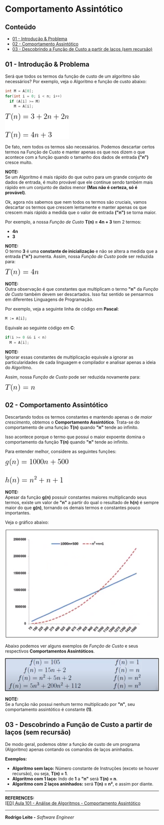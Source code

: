 # Comportamento Assintótico

## Conteúdo

 - [01 - Introdução & Problema](#intro-problem)
 - [02 - Comportamento Assintótico](#asymptotic-behavior)
 - [03 - Descobrindo a Função de Custo a partir de laços (sem recursão)](#loop-counting)

<div id="intro-problem"></div>

## 01 - Introdução & Problema

Será que todos os termos da função de custo de um algoritmo são necessários? Por exemplo, veja o Algoritmo e função de custo abaixo:

```cpp
int M = A[0];
for(int i = 0; i < n; i++)
  if (A[i] >= M)
    M = A[i];
```

![image](images/tn-02.png)  

De fato, nem todos os termos são necessários. Podemos descartar certos termos na Função de Custo e manter apenas os que nos dizem o que acontece com a função quando o tamanho dos dados de entrada **("n")** cresce muito.

**NOTE:**  
Se um Algoritmo é mais rápido do que outro para um grande conjunto de dados de entrada, é muito provável que ele continue sendo também mais rápido em um conjunto de dados menor **(Mas não é certeza, só é provável)**.

Ok, agora nós sabemos que nem todos os termos são cruciais, vamos descartar os termos que crescem lentamente e manter apenas os que crescem mais rápido a medida que o valor de entrada **("n")** se torna maior.

Por exemplo, a nossa *Função de Custo* **T(n) = 4n + 3** tem 2 termos:

 - **4n**
 - **3**

**NOTE:**  
O termo **3** é uma **constante de inicialização** e não se altera a medida que a entrada **("n")** aumenta. Assim, nossa *Função de Custo* pode ser reduzida para:

![image](images/tn-03.png)  

**NOTE:**  
Outra observação é que constantes que multiplicam o termo **"n"** da *Função de Custo* também devem ser descartados. Isso faz sentido se pensarmos em diferentes Linguagens de Programação.

Por exemplo, veja a seguinte linha de código em **Pascal**:

```pascal
M := A[i];
```

Equivale ao seguinte código em **C**:

```c
if(i >= 0 && i < n)
  M = A[i];
```

**NOTE:**  
Ignorar essas constantes de multiplicação equivale a ignorar as particularidades de cada linguagem e compilador e analisar apenas a ideia do Algoritmo.

Assim, nossa *Função de Custo* pode ser reduzida novamente para:

![image](images/tn-04.png)  

<div id="asymptotic-behavior"></div>

## 02 - Comportamento Assintótico

Descartando todos os termos constantes e mantendo apenas o de *maior crescimento*, obtemos o **Comportamento Assintótico**. Trata-se do comportamento de uma função **T(n)** quando **"n"** tende ao infinito.

Isso acontece porque o termo que possui o maior expoente domina o comportamento da função **T(n)** quando **"n"** tende ao infinito.

Para entender melhor, considere as seguintes funções:

![image](images/tn-05.png)  

**NOTE:**  
Apesar da função **g(n)** possuir constantes maiores multiplicando seus termos, existe um valor de **"n"** a partir do qual o resultado de **h(n)** é sempre maior do que **g(n)**, tornando os demais termos e constantes pouco importantes.

Veja o gráfico abaixo:

![image](images/graph.png)  

Abaixo podemos ver alguns exemplos de *Função de Custo* e seus respectivos **Comportamentos Assintóticos**.

![image](images/example-01.png)

**NOTE:**  
Se a função não possui nenhum termo multiplicado por **"n"**, seu comportamento assintótico é constante **(1)**.

<div id="loop-counting"></div>

## 03 - Descobrindo a Função de Custo a partir de laços (sem recursão)

De modo geral, podemos obter a função de custo de um programa (Algoritmo) apenas contando os comandos de laços aninhados.

**Exemplos:**  
 - **Algoritmo sem laço:** Número constante de Instruções (exceto se houver recursão), ou seja, **T(n) = 1**.
 - **Algoritmo com 1 laço:** Indo de **1** a **"n"** será **T(n) = n**.
 - **Algoritmo com 2 laços aninhados:** será **T(n) = n²**, e assim por diante.

---

**REFERENCES:**  
[[ED] Aula 101 - Análise de Algoritmos - Comportamento Assintótico](https://www.youtube.com/watch?v=SClFMUpBiaw&list=PL8iN9FQ7_jt6buW7SBD3yzjIp8NnJYrZl&index=3)


---

**Rodrigo Leite -** *Software Engineer*
